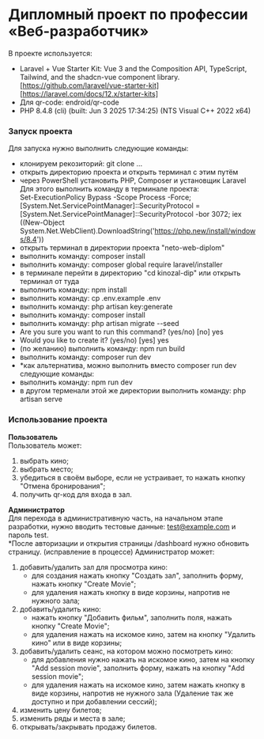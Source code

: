 # Дипломный проект по профессии «Веб-разработчик»

В проекте используется:
- Laravel + Vue Starter Kit: Vue 3 and the Composition API, TypeScript, Tailwind, and the shadcn-vue component library. [https://github.com/laravel/vue-starter-kit] [https://laravel.com/docs/12.x/starter-kits]
- Для qr-code: endroid/qr-code  
- PHP 8.4.8 (cli) (built: Jun  3 2025 17:34:25) (NTS Visual C++ 2022 x64)

### Запуск проекта
Для запуска нужно выполнить следующие команды:  
-  клонируем рекозиторий: git clone ...
-  открыть директорию проекта и открыть терминал с этим путём
-  через PowerShell установить PHP, Composer и установщик Laravel
Для этого выполнить команду в терминале проекта:  
Set-ExecutionPolicy Bypass -Scope Process -Force; [System.Net.ServicePointManager]::SecurityProtocol = [System.Net.ServicePointManager]::SecurityProtocol -bor 3072; iex ((New-Object System.Net.WebClient).DownloadString('https://php.new/install/windows/8.4'))
- открыть терминал в директории проекта "neto-web-diplom"
- выполнить команду: composer install
- выполнить команду: composer global require laravel/installer
- в терминале перейти в директорию "cd kinozal-dip" или открыть терминал от туда
- выполнить команду: npm install 
- выполнить команду: cp .env.example .env
- выполнить команду: php artisan key:generate
- выполнить команду: composer install
- выполнить команду: php artisan migrate --seed 
- Are you sure you want to run this command? (yes/no) [no] yes
- Would you like to create it? (yes/no) [yes] yes
- (по желанию) выполнить команду: npm run build 
- выполнить команду: composer run dev
- *как альтернатива, можно выполнить вместо composer run dev следующие команды:
- выполнить команду: npm run dev
- в другом терменали этой же директории выполнить команду: php artisan serve
  
  
### Использование проекта
**Пользователь**  
Пользователь может: 
1) выбрать кино; 
2) выбрать место; 
3) убедиться в своём выборе, если не устраивает, то нажать кнопку "Отмена бронирования"; 
4) получить qr-код для входа в зал.

**Администратор**  
Для перехода в административную часть, на начальном этапе разработки, нужно вводить тестовые данные: test@example.com и пароль test.   
*После авторизации и открытия страницы /dashboard нужно обновить страницу. (исправление в процессе)
Администратор может:
1) добавить/удалить зал для просмотра кино:
   - для создания нажать кнопку "Создать зал", заполнить форму, нажать кнопку "Create Movie";
   - для удаления нажать кнопку в виде корзины, напротив не нужного зала;
2) добавить/удалить кино:
   - нажать кнопку "Добавить фильм", заполнить поля, нажать кнопку "Create Movie";
   - для удаления нажать на искомое кино, затем на кнопку "Удалить кино" или в виде корзины;
3) добавить/удалить сеанс, на котором можно посмотреть кино:
   - для добавления нужно нажать на искомое кино, затем на кнопку "Add session movie", заполнить форму, нажать на кнопку "Add session movie";
   - для удаления нажать на искомое кино, затем нажать кнопку в виде корзины, напротив не нужного зала (Удаление так же доступно и при добавлении сессий);
4) изменить цену билетов; 
5) изменить ряды и места в зале; 
6) открывать/закрывать продажу билетов.



